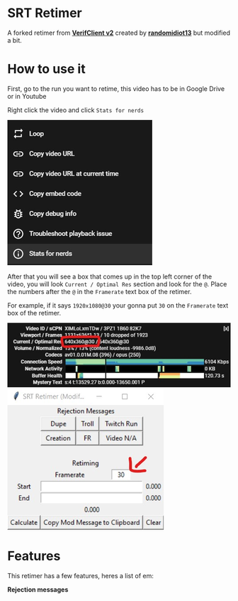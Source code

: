 # SRT Retimer
A forked retimer from **[VerifClient v2](https://github.com/randomidiot13/queueclient)** created by **[randomidiot13](https://github.com/randomidiot13)** but modified a bit.

# How to use it
First, go to the run you want to retime, this video has to be in Google Drive or in Youtube

Right click the video and click `Stats for nerds`

![image](assets/ss1.jpg)

After that you will see a box that comes up in the top left corner of the video, you will look `Current / Optimal Res` section and look for the `@`. Place the numbers after the `@` in the `Framerate` text box of the retimer.

For example, if it says `1920x1080@30` your gonna put `30` on the `Framerate` text box of the retimer.

![image](assets/ss2.jpg) ![image](assets/ss3.jpg)

# Features
This retimer has a few features, heres a list of em:

**Rejection messages**
